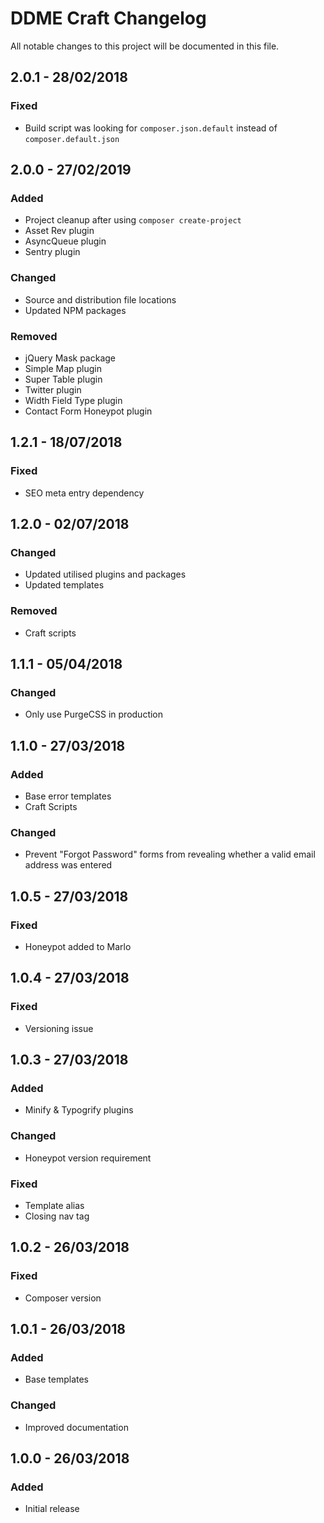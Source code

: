 # DDME Craft Changelog
All notable changes to this project will be documented in this file.

## 2.0.1 - 28/02/2018

### Fixed
- Build script was looking for `composer.json.default` instead of `composer.default.json`

## 2.0.0 - 27/02/2019

### Added
- Project cleanup after using `composer create-project`
- Asset Rev plugin
- AsyncQueue plugin
- Sentry plugin

### Changed
- Source and distribution file locations
- Updated NPM packages

### Removed
- jQuery Mask package
- Simple Map plugin
- Super Table plugin
- Twitter plugin
- Width Field Type plugin
- Contact Form Honeypot plugin

## 1.2.1 - 18/07/2018

### Fixed
- SEO meta entry dependency

## 1.2.0 - 02/07/2018

### Changed
- Updated utilised plugins and packages
- Updated templates

### Removed
- Craft scripts

## 1.1.1 - 05/04/2018

### Changed
- Only use PurgeCSS in production

## 1.1.0 - 27/03/2018

### Added
- Base error templates
- Craft Scripts

### Changed
- Prevent "Forgot Password" forms from revealing whether a valid email address was entered

## 1.0.5 - 27/03/2018

### Fixed
- Honeypot added to Marlo

## 1.0.4 - 27/03/2018

### Fixed
- Versioning issue

## 1.0.3 - 27/03/2018

### Added
- Minify & Typogrify plugins

### Changed
- Honeypot version requirement

### Fixed
- Template alias
- Closing nav tag

## 1.0.2 - 26/03/2018

### Fixed
- Composer version

## 1.0.1 - 26/03/2018

### Added
- Base templates

### Changed
- Improved documentation

## 1.0.0 - 26/03/2018

### Added
- Initial release
